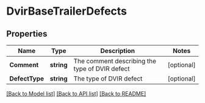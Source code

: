 # DvirBaseTrailerDefects

## Properties
Name | Type | Description | Notes
------------ | ------------- | ------------- | -------------
**Comment** | **string** | The comment describing the type of DVIR defect | [optional] 
**DefectType** | **string** | The type of DVIR defect | [optional] 

[[Back to Model list]](../README.md#documentation-for-models) [[Back to API list]](../README.md#documentation-for-api-endpoints) [[Back to README]](../README.md)


